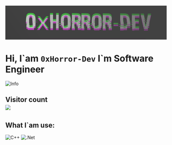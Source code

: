 ![Header](https://github.com/0xHorror-Dev/0xHorror-Dev/blob/main/assets/Header.png)

# Hi, I\`am `0xHorror-Dev` I\`m Software Engineer

![Info](https://github-readme-stats.vercel.app/api?username=0xHorror-Dev&show_icons=true&theme=onedark)

 Visitor count<br>
 <img src="https://profile-counter.glitch.me/0xHorror-Dev/count.svg" />
---

## What I`am use:
![C++](https://img.shields.io/badge/-C++-090909?style=for-the-badge&logo=C%2b%2b&logoColor=6296CC)
![.Net](https://img.shields.io/badge/-Framework-090909?style=for-the-badge&logo=.net&logoColor=E5D3FF)
